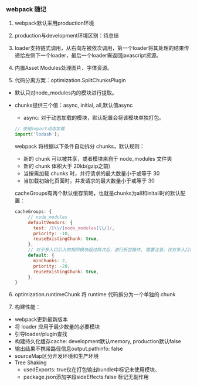 ### webpack 随记

1. webpack默认采用production环境
2. production与development环境区别：待总结

3. loader支持链式调用，从右向左被依次调用，第一个loader将其处理的结果传递给左侧下一个loader，最后一个loader需返回javascript资源。
4. 内置Asset Modules处理图片、字体资源。

5. 代码分离方案：optimization.SplitChunksPlugin
- 默认只对node_modules内的模块进行提取。
- chunks提供三个值：async, initial, all,默认值async
   + async: 对于动态加载的模块，默认配置会将该模块单独打包。
   ```js
  // 使用import动态加载
  import('lodash');
   ```
   webpack 将根据以下条件自动拆分 chunks，默认规则：
   - 新的 chunk 可以被共享，或者模块来自于 node_modules 文件夹
   - 新的 chunk 体积大于 20kb(gzip之前)
   - 当按需加载 chunks 时，并行请求的最大数量小于或等于 30
   - 当加载初始化页面时，并发请求的最大数量小于或等于 30

  cacheGroups有两个默认缓存策略，也就是chunks为all和initail时的默认配置：
   ```js
  cacheGroups: {
        // node_modules
        defaultVendors: {
          test: /[\\/]node_modules[\\/]/,
          priority: -10,
          reuseExistingChunk: true,
        },
        // 对于多入口引入的相同模块超过两次后，进行拆包操作, 需要注意，仅对多入口有效，我们平常的单页面应用默认只有一个入口文件，并不会分包，如需要分包，可以考虑使用动态加载
        default: {
          minChunks: 2,
          priority: -20,
          reuseExistingChunk: true,
        },
  }
   ````

6. optimization.runtimeChunk 将 runtime 代码拆分为一个单独的 chunk

7. 构建性能：
- webpack更新最新版本
- 将 loader 应用于最少数量的必要模块
- 引导loader/plugin查找
- 构建持久化缓存cache: development默认memory, production默认false
- 输出结果不携带路径信息output.pathinfo: false
- sourceMap区分开发环境和生产环境
- Tree Shaking
   + usedExports: true仅在打包输出bundle中标记未使用模块、
   + package.json添加字段sideEffects:false 标记无副作用